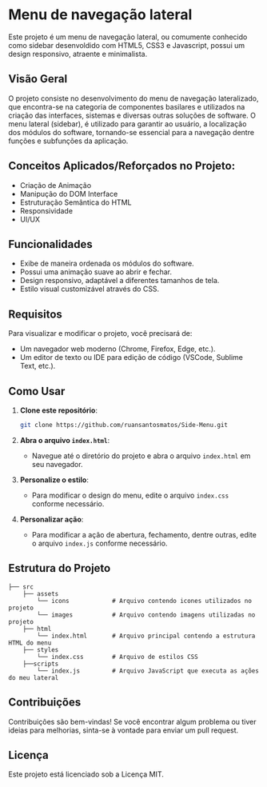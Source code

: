 # Menu de navegação lateral 

Este projeto é um menu de navegação lateral, ou comumente conhecido como sidebar desenvoldido com
HTML5, CSS3 e Javascript, possui um design responsivo, atraente e minimalista.

## Visão Geral

O projeto consiste no desenvolvimento do menu de navegação lateralizado, que encontra-se na categoria de componentes basilares e 
utilizados na criação das interfaces, sistemas e diversas outras soluções de software. O menu lateral (sidebar), é utilizado para garantir ao
usuário, a localização dos módulos do software, tornando-se essencial para a navegação dentre funções e subfunções da aplicação.

## Conceitos Aplicados/Reforçados no Projeto:

- Criação de Animação
- Manipução do DOM Interface
- Estruturação Semântica do HTML
- Responsividade
- UI/UX

## Funcionalidades

- Exibe de maneira ordenada os módulos do software.
- Possui uma animação suave ao abrir e fechar.
- Design responsivo, adaptável a diferentes tamanhos de tela.
- Estilo visual customizável através do CSS.

## Requisitos

Para visualizar e modificar o projeto, você precisará de:

- Um navegador web moderno (Chrome, Firefox, Edge, etc.).
- Um editor de texto ou IDE para edição de código (VSCode, Sublime Text, etc.).

## Como Usar

1. **Clone este repositório**:
    ```bash
    git clone https://github.com/ruansantosmatos/Side-Menu.git
    ```

2. **Abra o arquivo `index.html`**:
    - Navegue até o diretório do projeto e abra o arquivo `index.html` em seu navegador.

3. **Personalize o estilo**:
    - Para modificar o design do menu, edite o arquivo `index.css` conforme necessário.

4. **Personalizar ação**:
    - Para modificar a ação de abertura, fechamento, dentre outras, edite o arquivo `index.js` conforme necessário.

## Estrutura do Projeto

```plaintext
├── src
    ├── assets
        └── icons            # Arquivo contendo icones utilizados no projeto
        └── images           # Arquivo contendo imagens utilizadas no projeto
    ├── html
        └── index.html       # Arquivo principal contendo a estrutura HTML do menu
    ├── styles
        └── index.css        # Arquivo de estilos CSS
    ├──scripts
        └── index.js         # Arquivo JavaScript que executa as ações do meu lateral
```

## Contribuições

Contribuições são bem-vindas! Se você encontrar algum problema ou tiver ideias para melhorias, sinta-se à vontade para enviar um pull request.

## Licença

Este projeto está licenciado sob a Licença MIT.